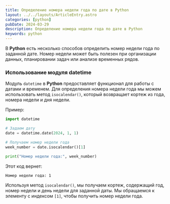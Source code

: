 ```yaml
---
title: Определение номера недели года по дате в Python
layout: ../../layouts/ArticleEntry.astro
categories: [python]
pubDate: 2024-03-29
description: Определение номера недели года по дате в Python
keywords: python
---
```


В **Python** есть несколько способов определить номер недели года по заданной дате. Номер недели может быть полезен при организации данных, планировании задач или анализе временных рядов. 

### Использование модуля datetime

Модуль `datetime` в **Python** предоставляет функционал для работы с датами и временем. Для определения номера недели года мы можем использовать метод `isocalendar()`, который возвращает кортеж из года, номера недели и дня недели.

Пример:

```python
import datetime

# Задаем дату
date = datetime.date(2024, 1, 1)

# Получаем номер недели года
week_number = date.isocalendar()[1]

print("Номер недели года:", week_number)
```

Этот код вернет:

```
Номер недели года: 1
```

Используя метод `isocalendar()`, мы получаем кортеж, содержащий год, номер недели и день недели для заданной даты. Мы обращаемся к элементу с индексом `[1]`, чтобы получить номер недели года.